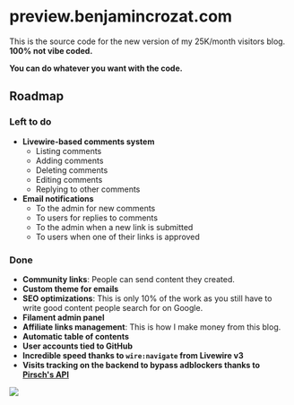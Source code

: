 # preview.benjamincrozat.com

This is the source code for the new version of my 25K/month visitors blog. **100% not vibe coded.**

**You can do whatever you want with the code.**

## Roadmap

### Left to do

- **Livewire-based comments system**
  - Listing comments
  - Adding comments
  - Deleting comments
  - Editing comments
  - Replying to other comments
- **Email notifications**
  - To the admin for new comments
  - To users for replies to comments
  - To the admin when a new link is submitted
  - To users when one of their links is approved

### Done

- **Community links**: People can send content they created.
- **Custom theme for emails**
- **SEO optimizations**: This is only 10% of the work as you still have to write good content people search for on Google.
- **Filament admin panel**
- **Affiliate links management**: This is how I make money from this blog.
- **Automatic table of contents**
- **User accounts tied to GitHub**
- **Incredible speed thanks to `wire:navigate` from Livewire v3**
- **Visits tracking on the backend to bypass adblockers thanks to [Pirsch's API](https://benjamincrozat.com/recommends/pirsch-analytics)**

![](https://github.com/user-attachments/assets/e63510de-bb76-4959-95a5-76015f6ab555)
